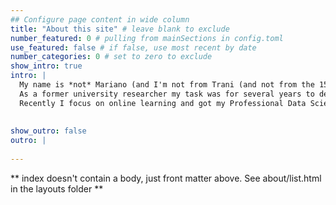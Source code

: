 ```yaml
---
## Configure page content in wide column
title: "About this site" # leave blank to exclude
number_featured: 0 # pulling from mainSections in config.toml
use_featured: false # if false, use most recent by date
number_categories: 0 # set to zero to exclude
show_intro: true
intro: |
  My name is *not* Mariano (and I'm not from Trani (and not from the 15-16th centuries)), but everybody knows that any data related website seems more professional with proper presentation, so I decided to redesign his old image into a modern **dataknight** and give him this showman role.  Our joint story started so long ago that in certain parts of Italy I'm simply called Mariano. Probably because I told them *Chiamatemi Mariano! - Call me Mariano!* after realizing that my otherwise not too complicated hungarian real name is too hard for non-hungarian people to pronounce. \
  As a former university researcher my task was for several years to deal with large amounts of environmental data. I couldn't have done it without using R and the Tidyverse packages, which have become my main working tools over the years. During that time I implemented and continuously modified some automated solutions for my everyday tasks that may be useful for others too, so I decided to launch this site where I can collect, store and share my stuff polished into blog posts, together with hobby analyses and visualizations for fun. \
  Recently I focus on online learning and got my Professional Data Scientist Certificate from Datacamp. I have also started to transition to using Python and SQL, but still practice R actively, like publishing here from the summer of 2022. My posts are built from R Markdown files with blogdown and Hugo, deployed using Netlify and presented by Mariano. 
  
   
show_outro: false
outro: |
  
---
```


** index doesn't contain a body, just front matter above.
See about/list.html in the layouts folder **